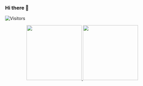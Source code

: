 ### Hi there 👋

<img alt="Visitors" src="https://visitor-badge.laobi.icu/badge?page_id=Dineshkarthik">

<!-- STATS -->
<p align="center">
  <a href="https://github.com/pabllopf">
    <img height="180em" src="https://github-readme-stats.vercel.app/api?username=pabllopf&theme=vue&show_icons=true&include_all_commits=true&count_private=true" />
    <img height="180em" src="https://github-readme-stats.vercel.app/api/top-langs/?username=pabllopf&theme=vue&layout=compact" />
  </a>
</p>

